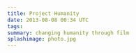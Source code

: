 ```yaml
---
title: Project Humanity
date: 2013-08-08 00:34 UTC
tags:
summary: changing humanity through film
splashimage: photo.jpg
---
```


